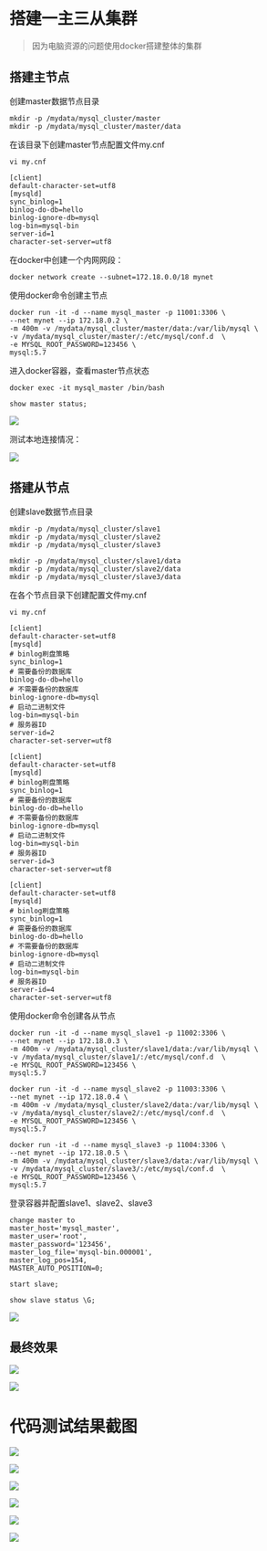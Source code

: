 

# 搭建一主三从集群

> 因为电脑资源的问题使用docker搭建整体的集群

## 搭建主节点

创建master数据节点目录

```
mkdir -p /mydata/mysql_cluster/master
mkdir -p /mydata/mysql_cluster/master/data
```

在该目录下创建master节点配置文件my.cnf

```
vi my.cnf
```

```
[client]
default-character-set=utf8
[mysqld]
sync_binlog=1
binlog-do-db=hello
binlog-ignore-db=mysql
log-bin=mysql-bin
server-id=1
character-set-server=utf8
```

在docker中创建一个内网网段：

```
docker network create --subnet=172.18.0.0/18 mynet
```

使用docker命令创建主节点

```
docker run -it -d --name mysql_master -p 11001:3306 \
--net mynet --ip 172.18.0.2 \
-m 400m -v /mydata/mysql_cluster/master/data:/var/lib/mysql \
-v /mydata/mysql_cluster/master/:/etc/mysql/conf.d  \
-e MYSQL_ROOT_PASSWORD=123456 \
mysql:5.7
```

进入docker容器，查看master节点状态

```
docker exec -it mysql_master /bin/bash
```

```
show master status;
```

![](.\图片\master同步状态.png)

测试本地连接情况：

![](.\图片\主节点连接成功.png)

## 搭建从节点

创建slave数据节点目录

```
mkdir -p /mydata/mysql_cluster/slave1
mkdir -p /mydata/mysql_cluster/slave2
mkdir -p /mydata/mysql_cluster/slave3

mkdir -p /mydata/mysql_cluster/slave1/data
mkdir -p /mydata/mysql_cluster/slave2/data
mkdir -p /mydata/mysql_cluster/slave3/data
```

在各个节点目录下创建配置文件my.cnf

```
vi my.cnf
```

```
[client]
default-character-set=utf8
[mysqld]
# binlog刷盘策略
sync_binlog=1
# 需要备份的数据库
binlog-do-db=hello
# 不需要备份的数据库
binlog-ignore-db=mysql
# 启动二进制文件
log-bin=mysql-bin
# 服务器ID
server-id=2
character-set-server=utf8
```

```
[client]
default-character-set=utf8
[mysqld]
# binlog刷盘策略
sync_binlog=1
# 需要备份的数据库
binlog-do-db=hello
# 不需要备份的数据库
binlog-ignore-db=mysql
# 启动二进制文件
log-bin=mysql-bin
# 服务器ID
server-id=3
character-set-server=utf8
```

```
[client]
default-character-set=utf8
[mysqld]
# binlog刷盘策略
sync_binlog=1
# 需要备份的数据库
binlog-do-db=hello
# 不需要备份的数据库
binlog-ignore-db=mysql
# 启动二进制文件
log-bin=mysql-bin
# 服务器ID
server-id=4
character-set-server=utf8
```

使用docker命令创建各从节点

```
docker run -it -d --name mysql_slave1 -p 11002:3306 \
--net mynet --ip 172.18.0.3 \
-m 400m -v /mydata/mysql_cluster/slave1/data:/var/lib/mysql \
-v /mydata/mysql_cluster/slave1/:/etc/mysql/conf.d  \
-e MYSQL_ROOT_PASSWORD=123456 \
mysql:5.7
```

```
docker run -it -d --name mysql_slave2 -p 11003:3306 \
--net mynet --ip 172.18.0.4 \
-m 400m -v /mydata/mysql_cluster/slave2/data:/var/lib/mysql \
-v /mydata/mysql_cluster/slave2/:/etc/mysql/conf.d  \
-e MYSQL_ROOT_PASSWORD=123456 \
mysql:5.7
```

```
docker run -it -d --name mysql_slave3 -p 11004:3306 \
--net mynet --ip 172.18.0.5 \
-m 400m -v /mydata/mysql_cluster/slave3/data:/var/lib/mysql \
-v /mydata/mysql_cluster/slave3/:/etc/mysql/conf.d  \
-e MYSQL_ROOT_PASSWORD=123456 \
mysql:5.7
```

登录容器并配置slave1、slave2、slave3

```
change master to
master_host='mysql_master',
master_user='root',
master_password='123456',
master_log_file='mysql-bin.000001',
master_log_pos=154,
MASTER_AUTO_POSITION=0;
```

```
start slave;
```

```
show slave status \G;
```

![](.\图片\slave1同步数据成功.png)

## 最终效果

![](.\图片\docker一主三从集群.png)

![](.\图片\一主三从数据同步.png)

# 代码测试结果截图

![](.\图片\一主三从根据id查询.png)



![](.\图片\一主三从查询所有.png)



![](.\图片\一主三从插入.png)



![](.\图片\一主三从更新.png)



![](.\图片\一主三从删除.png)

![](.\图片\一主三从最终结果.png)